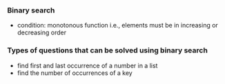 ### Binary search

- condition: monotonous function i.e., elements must be in increasing or decreasing order

### Types of questions that can be solved using binary search

- find first and last occurrence of a number in a list
- find the number of occurrences of a key